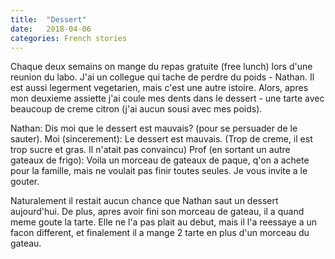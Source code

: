```yaml
---
title:  "Dessert"
date:   2018-04-06
categories: French stories
---
```

Chaque deux semains on mange du repas gratuite (free lunch) lors d'une reunion du labo.
J'ai un collegue qui tache de perdre du poids - Nathan.
Il est aussi legerment vegetarien, mais c'est une autre istoire.
Alors, apres mon deuxieme assiette j'ai coule mes dents dans le dessert - une tarte avec beaucoup de creme citron (j'ai aucun sousi avec mes poids).

Nathan: Dis moi que le dessert est mauvais? (pour se persuader de le sauter).
Moi (sincerement): Le dessert est mauvais. (Trop de creme, il est trop sucre et gras. Il n'atait pas convaincu)
Prof (en sortant un autre gateaux de frigo): Voila un morceau de gateaux de paque, q'on a achete pour la famille, mais ne voulait pas finir toutes seules. Je vous invite a le gouter.

Naturalement il restait aucun chance que Nathan saut un dessert aujourd'hui.
De plus, apres avoir fini son morceau de gateau, il a quand meme goute la tarte.
Elle ne l'a pas plait au debut, mais il l'a reessaye a un facon different, et finalement il a mange 2 tarte en plus d'un morceau du gateau.
